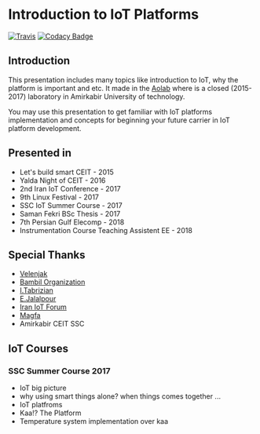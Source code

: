 # Introduction to IoT Platforms
[![Travis](https://img.shields.io/travis/com/I1820/Platform101.svg?style=flat-square)](https://travis-ci.com/I1820/Platform101)
[![Codacy Badge](https://api.codacy.com/project/badge/Grade/5e1c0d0e79404c19be557ed3797f8d21)](https://www.codacy.com/app/i1820/Platform101?utm_source=github.com&amp;utm_medium=referral&amp;utm_content=I1820/Platform101&amp;utm_campaign=Badge_Grade)

## Introduction

This presentation includes many topics like introduction to IoT, why the platform is important and etc.
It made in the [Aolab](http://aolab.github.io/) where is a closed (2015-2017) laboratory in Amirkabir University of technology.

You may use this presentation to get familiar with IoT platforms implementation and concepts
for beginning your future carrier in IoT platform development.

## Presented in

- Let's build smart CEIT - 2015
- Yalda Night of CEIT - 2016
- 2nd Iran IoT Conference - 2017
- 9th Linux Festival - 2017
- SSC IoT Summer Course - 2017
- Saman Fekri BSc Thesis - 2017
- 7th Persian Gulf Elecomp - 2018
- Instrumentation Course Teaching Assistent EE - 2018

## Special Thanks

- [Velenjak](https://en.wikipedia.org/wiki/Velenjak)
- [Bambil Organization](https://bambil.github.io/)
- [I.Tabrizian](https://github.com/tabrizian)
- [E.Jalalpour](http://ceit.aut.ac.ir/~jalalpour/)
- [Iran IoT Forum](http://www.iraniotforum.org/)
- [Magfa](https://magfa.com)
- Amirkabir CEIT SSC


## IoT Courses
### SSC Summer Course 2017

- IoT big picture
- why using smart things alone? when things comes together ...
- IoT platfroms
- Kaa!? The Platform
- Temperature system implementation over kaa
